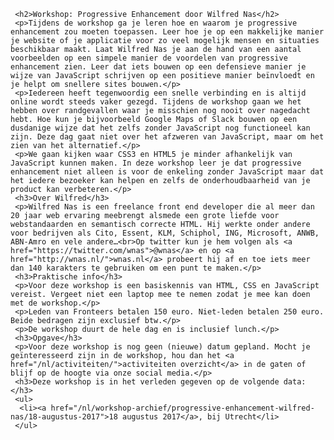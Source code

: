      <h2>Workshop: Progressive Enhancement door Wilfred Nas</h2>
     <p>Tijdens de workshop ga je leren hoe en waarom je progressive enhancement zou moeten toepassen. Leer hoe je op een makkelijke manier je website of je applicatie voor zo veel mogelijk mensen en situaties beschikbaar maakt. Laat Wilfred Nas je aan de hand van een aantal voorbeelden op een simpele manier de voordelen van progressive enhancement zien. Leer dat iets bouwen op een defensieve manier je wijze van JavaScript schrijven op een positieve manier beïnvloedt en je helpt om snellere sites bouwen.</p>
     <p>Iedereen heeft tegenwoordig een snelle verbinding en is altijd online wordt steeds vaker gezegd. Tijdens de workshop gaan we het hebben over randgevallen waar je misschien nog nooit over nagedacht hebt. Hoe kun je bijvoorbeeld Google Maps of Slack bouwen op een dusdanige wijze dat het zelfs zonder JavaScript nog functioneel kan zijn. Deze dag gaat niet over het afzweren van JavaScript, maar om het zien van het alternatief.</p>
     <p>We gaan kijken waar CSS3 en HTML5 je minder afhankelijk van JavaScript kunnen maken. In deze workshop leer je dat progressive enhancement niet alleen is voor de enkeling zonder JavaScript maar dat het iedere bezoeker kan helpen en zelfs de onderhoudbaarheid van je product kan verbeteren.</p>
     <h3>Over Wilfred</h3>
     <p>Wilfred Nas is een freelance front end developer die al meer dan 20 jaar web ervaring meebrengt alsmede een grote liefde voor webstandaarden en semantisch correcte HTML. Hij werkte onder andere voor bedrijven als Cito, Essent, KLM, Schiphol, ING, Microsoft, ANWB, ABN-Amro en vele andere…<br>Op twitter kun je hem volgen als <a href="https://twitter.com/wnas">@wnas</a> en op <a href="http://wnas.nl/">wnas.nl</a> probeert hij af en toe iets meer dan 140 karakters te gebruiken om een punt te maken.</p>
     <h3>Praktische info</h3>
     <p>Voor deze workshop is een basiskennis van HTML, CSS en JavaScript vereist. Vergeet niet een laptop mee te nemen zodat je mee kan doen met de workshop.</p>
     <p>Leden van Fronteers betalen 150 euro. Niet-leden betalen 250 euro. Beide bedragen zijn exclusief btw.</p>
     <p>De workshop duurt de hele dag en is inclusief lunch.</p>
     <h3>Opgave</h3>
     <p>Voor deze workshop is nog geen (nieuwe) datum gepland. Mocht je geïnteresseerd zijn in de workshop, hou dan het <a href="/nl/activiteiten/">activiteiten overzicht</a> in de gaten of blijf op de hoogte via onze social media.</p>
     <h3>Deze workshop is in het verleden gegeven op de volgende data: </h3>
     <ul>
      <li><a href="/nl/workshop-archief/progressive-enhancement-wilfred-nas/18-augustus-2017">18 augustus 2017</a>, bij Utrecht</li>
     </ul>
